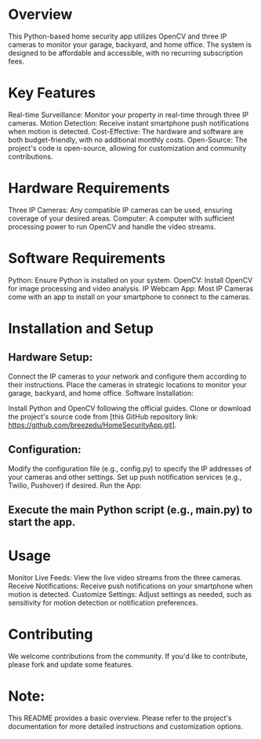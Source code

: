 # Overview

This Python-based home security app utilizes OpenCV and three IP cameras to monitor your garage, backyard, and home office. The system is designed to be affordable and accessible, with no recurring subscription fees.

# Key Features

Real-time Surveillance: Monitor your property in real-time through three IP cameras.
Motion Detection: Receive instant smartphone push notifications when motion is detected.
Cost-Effective: The hardware and software are both budget-friendly, with no additional monthly costs.
Open-Source: The project's code is open-source, allowing for customization and community contributions.

# Hardware Requirements

Three IP Cameras: Any compatible IP cameras can be used, ensuring coverage of your desired areas.
Computer: A computer with sufficient processing power to run OpenCV and handle the video streams.

# Software Requirements

Python: Ensure Python is installed on your system.
OpenCV: Install OpenCV for image processing and video analysis.
IP Webcam App: Most IP Cameras come with an app to install on your smartphone to connect to the cameras.

# Installation and Setup

## Hardware Setup:

Connect the IP cameras to your network and configure them according to their instructions.
Place the cameras in strategic locations to monitor your garage, backyard, and home office.
Software Installation:

Install Python and OpenCV following the official guides.
Clone or download the project's source code from [this GitHub repository link: https://github.com/breezedu/HomeSecurityApp.git].

## Configuration:

Modify the configuration file (e.g., config.py) to specify the IP addresses of your cameras and other settings.
Set up push notification services (e.g., Twilio, Pushover) if desired.
Run the App:

## Execute the main Python script (e.g., main.py) to start the app.

# Usage

Monitor Live Feeds: View the live video streams from the three cameras.
Receive Notifications: Receive push notifications on your smartphone when motion is detected.
Customize Settings: Adjust settings as needed, such as sensitivity for motion detection or notification preferences.

# Contributing

We welcome contributions from the community. If you'd like to contribute, please fork and update some features.

# Note: 

This README provides a basic overview. Please refer to the project's documentation for more detailed instructions and customization options. 
